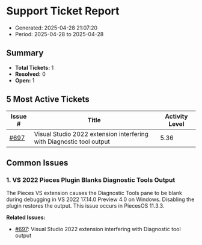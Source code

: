 # Support Ticket Report
- Generated: 2025-04-28 21:07:20
- Period: 2025-04-28 to 2025-04-28

## Summary
- **Total Tickets:** 1
- **Resolved:** 0
- **Open:** 1

## 5 Most Active Tickets
| Issue # | Title | Activity Level |
|---------|-------|----------------|
| [#697](https://github.com/pieces-app/support/issues/697) | Visual Studio 2022 extension interfering with Diagnostic tool output | 5.36 |

## Common Issues
### 1. VS 2022 Pieces Plugin Blanks Diagnostic Tools Output
The Pieces VS extension causes the Diagnostic Tools pane to be blank during debugging in VS 2022 17.14.0 Preview 4.0 on Windows. Disabling the plugin restores the output.  This issue occurs in PiecesOS 11.3.3.

**Related Issues:**
- [#697](https://github.com/pieces-app/support/issues/697): Visual Studio 2022 extension interfering with Diagnostic tool output

